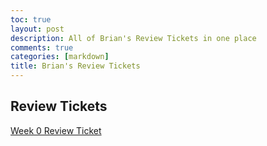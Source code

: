 ```yaml
---
toc: true
layout: post
description: All of Brian's Review Tickets in one place
comments: true
categories: [markdown]
title: Brian's Review Tickets
---
```


## Review Tickets

[Week 0 Review Ticket](https://github.com/bgt072105/super-barnacle/issues/2)
